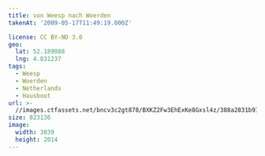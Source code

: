 ```yaml
---
title: von Weesp nach Woerden
takenAt: '2009-05-17T11:49:19.000Z'

license: CC BY-ND 3.0
geo:
  lat: 52.189088
  lng: 4.831237
tags:
  - Weesp
  - Woerden
  - Netherlands
  - Hausboot
url: >-
  //images.ctfassets.net/bncv3c2gt878/BXKZ2Fw3EhExKe8Gxsl4z/388a2831b9187e681d87fbbd4f4fc527/von-weesp-nach-woerden_4356721850_o
size: 823136
image:
  width: 3039
  height: 2014
---
```

